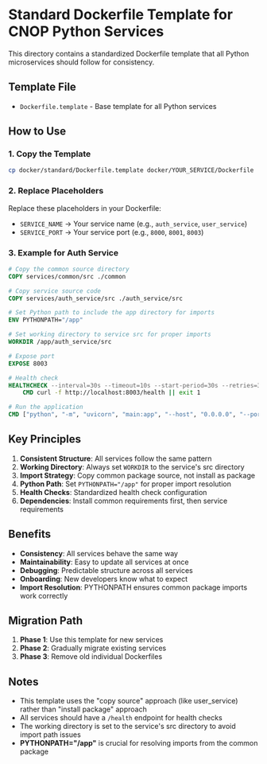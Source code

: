 # Standard Dockerfile Template for CNOP Python Services

This directory contains a standardized Dockerfile template that all Python microservices should follow for consistency.

## Template File

- `Dockerfile.template` - Base template for all Python services

## How to Use

### 1. Copy the Template
```bash
cp docker/standard/Dockerfile.template docker/YOUR_SERVICE/Dockerfile
```

### 2. Replace Placeholders
Replace these placeholders in your Dockerfile:
- `SERVICE_NAME` → Your service name (e.g., `auth_service`, `user_service`)
- `SERVICE_PORT` → Your service port (e.g., `8000`, `8001`, `8003`)

### 3. Example for Auth Service
```dockerfile
# Copy the common source directory
COPY services/common/src ./common

# Copy service source code
COPY services/auth_service/src ./auth_service/src

# Set Python path to include the app directory for imports
ENV PYTHONPATH="/app"

# Set working directory to service src for proper imports
WORKDIR /app/auth_service/src

# Expose port
EXPOSE 8003

# Health check
HEALTHCHECK --interval=30s --timeout=10s --start-period=30s --retries=3 \
    CMD curl -f http://localhost:8003/health || exit 1

# Run the application
CMD ["python", "-m", "uvicorn", "main:app", "--host", "0.0.0.0", "--port", "8003"]
```

## Key Principles

1. **Consistent Structure**: All services follow the same pattern
2. **Working Directory**: Always set `WORKDIR` to the service's src directory
3. **Import Strategy**: Copy common package source, not install as package
4. **Python Path**: Set `PYTHONPATH="/app"` for proper import resolution
5. **Health Checks**: Standardized health check configuration
6. **Dependencies**: Install common requirements first, then service requirements

## Benefits

- **Consistency**: All services behave the same way
- **Maintainability**: Easy to update all services at once
- **Debugging**: Predictable structure across all services
- **Onboarding**: New developers know what to expect
- **Import Resolution**: PYTHONPATH ensures common package imports work correctly

## Migration Path

1. **Phase 1**: Use this template for new services
2. **Phase 2**: Gradually migrate existing services
3. **Phase 3**: Remove old individual Dockerfiles

## Notes

- This template uses the "copy source" approach (like user_service) rather than "install package" approach
- All services should have a `/health` endpoint for health checks
- The working directory is set to the service's src directory to avoid import path issues
- **PYTHONPATH="/app"** is crucial for resolving imports from the common package
